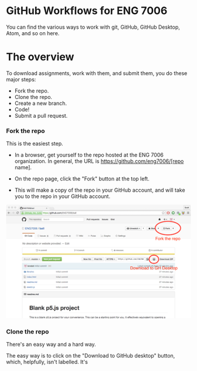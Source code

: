 # GitHub Workflows for ENG 7006
You can find the various ways to work with git, GitHub, GitHub Desktop, Atom, and so on here.

# The overview
To download assignments, work with them, and submit them, you do these major steps:

* Fork the repo.
* Clone the repo.
* Create a new branch.
* Code!
* Submit a pull request.

### Fork the repo
This is the easiest step.

* In a browser, get yourself to the repo hosted at the ENG 7006 organization. In general, the URL is https://github.com/eng7006/[repo name].

* On the repo page, click the "Fork" button at the top left.

* This will make a copy of the repo in your GitHub account, and will take you to the repo in your GitHub account.

![GitHub repo](https://github.com/ENG7006/github-workflow/blob/master/github-repo-annotated.png)

### Clone the repo
There's an easy way and a hard way.

The easy way is to click on the "Download to GitHub desktop" button, which, helpfully, isn't labelled. It's  
